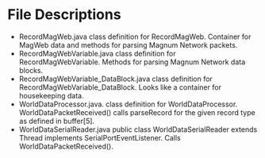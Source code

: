File Descriptions
=================
- RecordMagWeb.java class definition for RecordMagWeb. Container for MagWeb data and methods for parsing Magnum Network packets.
- RecordMagWebVariable.java class definition for RecordMagWebVariable. Methods for parsing Magnum Network data blocks.
- RecordMagWebVariable_DataBlock.java class definition for RecordMagWebVariable_DataBlock. Looks like a container for housekeeping data. 
- WorldDataProcessor.java. class definition for WorldDataProcessor. WorldDataPacketReceived() calls parseRecord for the given record type as defined in buffer[5].
- WorldDataSerialReader.java  public class WorldDataSerialReader extends Thread implements SerialPortEventListener. Calls WorldDataPacketReceived().
